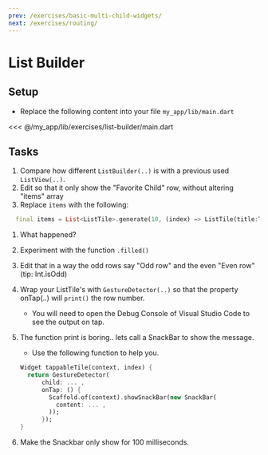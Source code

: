 ```yaml
---
prev: /exercises/basic-multi-child-widgets/
next: /exercises/routing/
---
```


# List Builder

## Setup

- Replace the following content into your file `my_app/lib/main.dart`

<<< @/my_app/lib/exercises/list-builder/main.dart
  
## Tasks

1. Compare how different `ListBuilder(..)` is with a previous used `ListView(..)`.
2. Edit so that it only show the "Favorite Child" row, without altering "items" array
3. Replace `items` with the following:

  ``` dart
    final items = List<ListTile>.generate(10, (index) => ListTile(title:Text("Row number $index")));
  ```

1. What happened?
2. Experiment with the function `.filled()`
3. Edit that in a way the odd rows say "Odd row" and the even "Even row"  (tip: Int.isOdd)
4. Wrap your ListTile's with `GestureDetector(..)` so that the property onTap(..) will `print()` the row number.
   - You will need to open the Debug Console of Visual Studio Code to see the output on tap.
5. The function print is boring.. lets call a SnackBar to show the message.
   - Use the following function to help you.

    ``` dart
    Widget tappableTile(context, index) {
      return GestureDetector(
          child: ... ,
          onTap: () {
            Scaffold.of(context).showSnackBar(new SnackBar(
              content: ... ,
            ));
          });
    }
    ```

6. Make the Snackbar only show for 100 milliseconds.